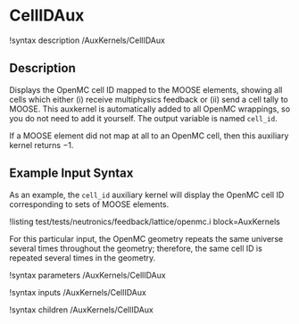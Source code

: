 # CellIDAux

!syntax description /AuxKernels/CellIDAux

## Description

Displays the OpenMC cell ID mapped to the MOOSE elements, showing all cells
which either (i) receive multiphysics feedback or (ii) send a cell tally to MOOSE.
This auxkernel is automatically added to all OpenMC wrappings, so you do not need
to add it yourself. The output variable is named `cell_id`.

If a MOOSE element did not map at all to an OpenMC cell,
then this auxiliary kernel returns $-1$.

## Example Input Syntax

As an example, the `cell_id` auxiliary kernel will display the OpenMC cell ID
corresponding to sets of MOOSE elements.

!listing test/tests/neutronics/feedback/lattice/openmc.i
  block=AuxKernels

For this particular input, the OpenMC geometry repeats the same universe
several times throughout the geometry; therefore, the same cell ID is repeated
several times in the geometry.

!syntax parameters /AuxKernels/CellIDAux

!syntax inputs /AuxKernels/CellIDAux

!syntax children /AuxKernels/CellIDAux
